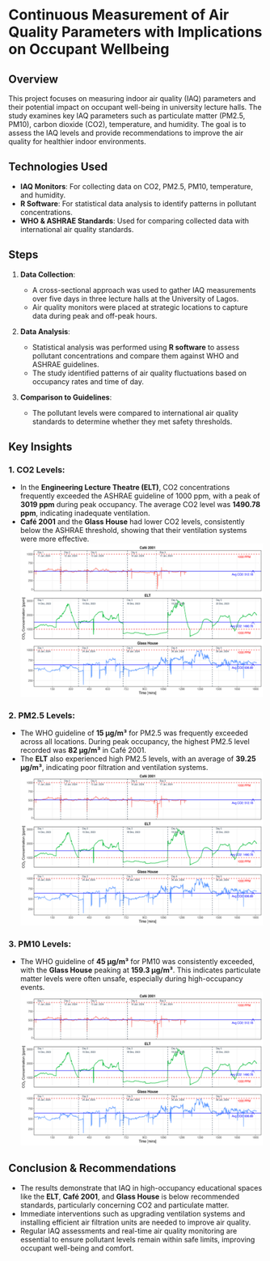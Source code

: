 # Continuous Measurement of Air Quality Parameters with Implications on Occupant Wellbeing

## Overview
This project focuses on measuring indoor air quality (IAQ) parameters and their potential impact on occupant well-being in university lecture halls. The study examines key IAQ parameters such as particulate matter (PM2.5, PM10), carbon dioxide (CO2), temperature, and humidity. The goal is to assess the IAQ levels and provide recommendations to improve the air quality for healthier indoor environments.

## Technologies Used
- **IAQ Monitors**: For collecting data on CO2, PM2.5, PM10, temperature, and humidity.
- **R Software**: For statistical data analysis to identify patterns in pollutant concentrations.
- **WHO & ASHRAE Standards**: Used for comparing collected data with international air quality standards.

## Steps
1. **Data Collection**:
   - A cross-sectional approach was used to gather IAQ measurements over five days in three lecture halls at the University of Lagos.
   - Air quality monitors were placed at strategic locations to capture data during peak and off-peak hours.

2. **Data Analysis**:
   - Statistical analysis was performed using **R software** to assess pollutant concentrations and compare them against WHO and ASHRAE guidelines.
   - The study identified patterns of air quality fluctuations based on occupancy rates and time of day.

3. **Comparison to Guidelines**:
   - The pollutant levels were compared to international air quality standards to determine whether they met safety thresholds.

## Key Insights
### 1. **CO2 Levels**:
   - In the **Engineering Lecture Theatre (ELT)**, CO2 concentrations frequently exceeded the ASHRAE guideline of 1000 ppm, with a peak of **3019 ppm** during peak occupancy. The average CO2 level was **1490.78 ppm**, indicating inadequate ventilation.
   - **Café 2001** and the **Glass House** had lower CO2 levels, consistently below the ASHRAE threshold, showing that their ventilation systems were more effective.
![Image alt text](https://github.com/QaisBello/Data-Analytics-Projects/blob/c3b20a9f96cfc673e8718fd7c7e9ca3c8da49c1b/Indoor%20Air%20Quaity%20Analysis/Plots/Indoor%20CO2%20levels%20%20Day%201%20to%20Day%205%20across%20the%20three%20locations.%20.png)

### 2. **PM2.5 Levels**:
   - The WHO guideline of **15 µg/m³** for PM2.5 was frequently exceeded across all locations. During peak occupancy, the highest PM2.5 level recorded was **82 µg/m³** in Café 2001.
   - The **ELT** also experienced high PM2.5 levels, with an average of **39.25 µg/m³**, indicating poor filtration and ventilation systems.
![Image alt text](https://github.com/QaisBello/Data-Analytics-Projects/blob/c3b20a9f96cfc673e8718fd7c7e9ca3c8da49c1b/Indoor%20Air%20Quaity%20Analysis/Plots/Indoor%20CO2%20levels%20%20Day%201%20to%20Day%205%20across%20the%20three%20locations.%20.png)

### 3. **PM10 Levels**:
   - The WHO guideline of **45 µg/m³** for PM10 was consistently exceeded, with the **Glass House** peaking at **159.3 µg/m³**. This indicates particulate matter levels were often unsafe, especially during high-occupancy events.
![Image alt text](https://github.com/QaisBello/Data-Analytics-Projects/blob/c3b20a9f96cfc673e8718fd7c7e9ca3c8da49c1b/Indoor%20Air%20Quaity%20Analysis/Plots/Indoor%20CO2%20levels%20%20Day%201%20to%20Day%205%20across%20the%20three%20locations.%20.png)

## Conclusion & Recommendations
- The results demonstrate that IAQ in high-occupancy educational spaces like the **ELT**, **Café 2001**, and **Glass House** is below recommended standards, particularly concerning CO2 and particulate matter.
- Immediate interventions such as upgrading ventilation systems and installing efficient air filtration units are needed to improve air quality.
- Regular IAQ assessments and real-time air quality monitoring are essential to ensure pollutant levels remain within safe limits, improving occupant well-being and comfort.

